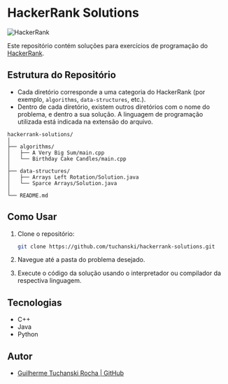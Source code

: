 
# HackerRank Solutions

![HackerRank](https://img.shields.io/badge/HackerRank-05122A?style=flat&logo=hackerrank)

Este repositório contém soluções para exercícios de programação do [HackerRank](https://www.hackerrank.com/).

## Estrutura do Repositório

- Cada diretório corresponde a uma categoria do HackerRank (por exemplo, `algorithms`, `data-structures`, etc.).
- Dentro de cada diretório, existem outros diretórios com o nome do problema, e dentro a sua solução. A linguagem de programação utilizada está indicada na extensão do arquivo.

```
hackerrank-solutions/
│
├── algorithms/
│   ├── A Very Big Sum/main.cpp
│   └── Birthday Cake Candles/main.cpp
│
├── data-structures/
│   ├── Arrays Left Rotation/Solution.java
│   └── Sparce Arrays/Solution.java
│
└── README.md
```

## Como Usar

1. Clone o repositório:

   ```bash
   git clone https://github.com/tuchanski/hackerrank-solutions.git
   ```

2. Navegue até a pasta do problema desejado.
3. Execute o código da solução usando o interpretador ou compilador da respectiva linguagem.

## Tecnologias

- C++
- Java
- Python

## Autor

- [Guilherme Tuchanski Rocha | GitHub](https://github.com/tuchanski)
